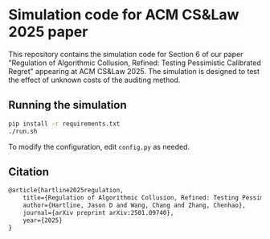 # Simulation code for ACM CS&Law 2025 paper

This repository contains the simulation code for Section 6 of our paper "Regulation of Algorithmic Collusion, Refined: Testing Pessimistic Calibrated Regret" appearing at ACM CS&Law 2025. The simulation is designed to test the effect of unknown costs of the auditing method.

## Running the simulation

```bash
pip install -r requirements.txt
./run.sh
```

To modify the configuration, edit `config.py` as needed.

## Citation

```latex
@article{hartline2025regulation,
	title={Regulation of Algorithmic Collusion, Refined: Testing Pessimistic Calibrated Regret},
	author={Hartline, Jason D and Wang, Chang and Zhang, Chenhao},
	journal={arXiv preprint arXiv:2501.09740},
	year={2025}
}
```

